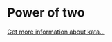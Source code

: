 Power of two
=
[Get more information about kata...](https://www.codewars.com//kata/534d0a229345375d520006a0)